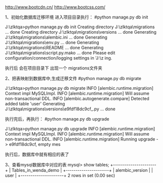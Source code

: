 http://www.bootcdn.cn/
http://www.bootcss.com/

1、初始化数据库迁移环境
进入项目目录执行：
#python manage.py db init

J:\zlktqa>python manage.py db init
Creating directory J:\zlktqa\migrations ... done
Creating directory J:\zlktqa\migrations\versions ... done
Generating J:\zlktqa\migrations\alembic.ini ... done
Generating J:\zlktqa\migrations\env.py ... done
Generating J:\zlktqa\migrations\README ... done
Generating J:\zlktqa\migrations\script.py.mako ... done
Please edit configuration/connection/logging settings in 'J:\\z
ing.

执行后 会在项目目录下 出现一个 migrations文件夹

2、把表映射到数据库中,生成迁移文件
#python manage.py db migrate

J:\zlktqa>python manage.py db migrate
INFO  [alembic.runtime.migration] Context impl MySQLImpl.
INFO  [alembic.runtime.migration] Will assume non-transactional DDL.
INFO  [alembic.autogenerate.compare] Detected added table 'user'
Generating J:\zlktqa\migrations\versions\e9fdf18dc9cf_.py ... done

执行完后，再执行：
#python manage.py db upgrade

J:\zlktqa>python manage.py db upgrade
INFO  [alembic.runtime.migration] Context impl MySQLImpl.
INFO  [alembic.runtime.migration] Will assume non-transactional DDL.
INFO  [alembic.runtime.migration] Running upgrade  -> e9fdf18dc9cf, empty mes

执行后，数据库中就有相应的表了

3、查看mysql数据库中对应的表
mysql> show tables;
+----------------------+
| Tables_in_wenda_demo |
+----------------------+
| alembic_version      |
| user                 |
+----------------------+
2 rows in set (0.00 sec)
